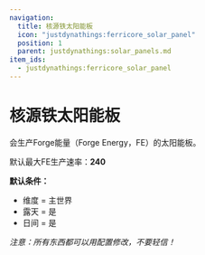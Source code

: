 ```yaml
---
navigation:
  title: 核源铁太阳能板
  icon: "justdynathings:ferricore_solar_panel"
  position: 1
  parent: justdynathings:solar_panels.md
item_ids:
  - justdynathings:ferricore_solar_panel
---
```


# 核源铁太阳能板

会生产Forge能量（Forge Energy，FE）的太阳能板。

默认最大FE生产速率：**240**

**默认条件：**

- 维度 = 主世界
- 露天 = 是
- 日间 = 是

<BlockImage id="justdynathings:ferricore_solar_panel" scale="4.0"/>

<Recipe id="justdynathings:ferricore_solar_panel" />

*注意：所有东西都可以用配置修改，不要轻信！*
